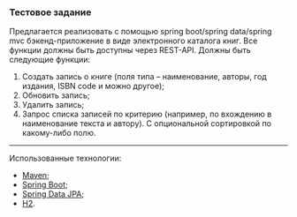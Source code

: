 ### Тестовое задание

Предлагается реализовать с помощью spring boot/spring data/spring mvc бэкенд-приложение 
в виде электронного каталога книг. 
Все функции должны быть доступны через REST-API. Должны быть следующие функции:
1) Создать запись о книге (поля типа – наименование, авторы, год издания, ISBN code и можно другое);
2) Обновить запись;
3) Удалить запись;
4) Запрос списка записей по критерию (например, по вхождению в наименование текста и автору). 
С опциональной сортировкой по какому-либо полю.

---
Использованные технологии:
- [Maven];
- [Spring Boot];
- [Spring Data JPA];
- [H2].

[java]:<https://www.oracle.com/ru/java/technologies/javase-downloads.html>
[maven]:<https://maven.apache.org/download.cgi>
[spring boot]:<https://www.baeldung.com/spring-with-maven>
[spring data jpa]:<https://www.baeldung.com/spring-with-maven>
[h2]:<https://mvnrepository.com/artifact/com.h2database/h2>